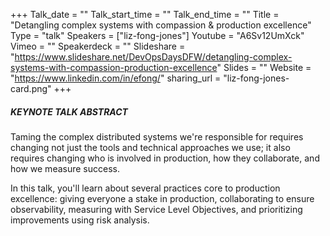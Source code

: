 +++
Talk_date = ""
Talk_start_time = ""
Talk_end_time = ""
Title = "Detangling complex systems with compassion & production excellence"
Type = "talk"
Speakers = ["liz-fong-jones"]
Youtube = "A6Sv12UmXck"
Vimeo = ""
Speakerdeck = ""
Slideshare = "https://www.slideshare.net/DevOpsDaysDFW/detangling-complex-systems-with-compassion-production-excellence"
Slides = ""
Website = "https://www.linkedin.com/in/efong/"
sharing_url = "liz-fong-jones-card.png"
+++

##### KEYNOTE TALK ABSTRACT

Taming the complex distributed systems we're responsible for requires changing not just the tools and technical approaches we use; it also requires changing who is involved in production, how they collaborate, and how we measure success. 

In this talk, you'll learn about several practices core to production excellence: giving everyone a stake in production, collaborating to ensure observability, measuring with Service Level Objectives, and prioritizing improvements using risk analysis.
